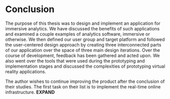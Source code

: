 # Conclusion

The purpose of this thesis was to design and implement an application for immersive analytics. We have discussed the benefits of such applications and examined a couple examples of analytics software, immersive or otherwise. We then defined our user group and target platform and followed the user-centered design approach by creating three interconnected parts of our application over the space of three main design iterations. Over the course of development, feedback has been gathered and acted upon. We also went over the tools that were used during the prototyping and implementation stages and discussed the complexities of prototyping virtual reality applications.

The author wishes to continue improving the product after the conclusion of their studies. The first task on their list is to implement the real-time online infrastructure.
**EXPAND**